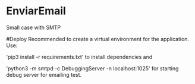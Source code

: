 # EnviarEmail
Small case with SMTP

#Deploy
Recommended to create a virtual environment for the application.
Use:

'pip3 install -r requirements.txt'
to install dependencies and 

'python3 -m smtpd -c DebuggingServer -n localhost:1025'
for starting debug server for emailing test.
